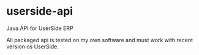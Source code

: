 # userside-api
Java API for UserSide ERP

All packaged api is tested on my own software and must work with recent version os UserSide.